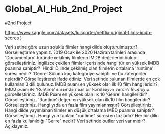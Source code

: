 # Global_AI_Hub_2nd_Project
#2nd Project

https://www.kaggle.com/datasets/luiscorter/netflix-original-films-imdb-scores )

Veri setine göre uzun soluklu filmler hangi dilde oluşturulmuştur? Görselleştirme yapınız.
2019 Ocak ile 2020 Haziran tarihleri arasında 'Documentary' türünde çekilmiş filmlerin IMDB değerlerini bulup görselleştiriniz.
İngilizce çekilen filmler içerisinde hangi tür en yüksek IMDB puanına sahiptir?
'Hindi' Dilinde çekilmiş olan filmlerin ortalama 'runtime' suresi nedir?
'Genre' Sütunu kaç kategoriye sahiptir ve bu kategoriler nelerdir? Görselleştirerek ifade ediniz.
Veri setinde bulunan filmlerde en çok kullanılan 3 dili bulunuz.
IMDB puanı en yüksek olan ilk 10 film hangileridir?
IMDB puanı ile 'Runtime' arasında nasıl bir korelasyon vardır? İnceleyip görselleştiriniz.
IMDB Puanı en yüksek olan ilk 10 'Genre' hangileridir? Görselleştiriniz.
'Runtime' değeri en yüksek olan ilk 10 film hangileridir? Görselleştiriniz.
Hangi yılda en fazla film yayımlanmıştır? Görselleştiriniz.
Hangi dilde yayımlanan filmler en düşük ortalama IMBD puanına sahiptir? Görselleştiriniz.
Hangi yılın toplam "runtime" süresi en fazladır?
Her bir dilin en fazla kullanıldığı "Genre" nedir?
Veri setinde outlier veri var mıdır? Açıklayınız.
